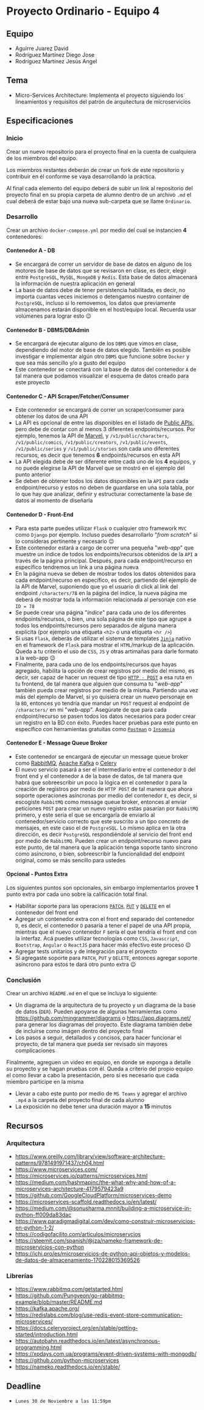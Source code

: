 # Proyecto Ordinario - Equipo 4

## Equipo

* Aguirre Juarez David
* Rodríguez Martínez Diego Jose
* Rodríguez Martínez Jesús Angel

## Tema

* Micro-Services Architecture: Implementa el proyecto siguiendo los lineamientos y requisitos del patrón de arquitectura de microservicios

## Especificaciones

### Inicio

Crear un nuevo repositorio para el proyecto final en la cuenta de cualquiera de los miembros del equipo.

Los miembros restantes deberán de crear un fork de este repositorio y contribuir en él conforme se vaya desarrollando la práctica.

Al final cada elemento del equipo deberá de subir un link al repositorio del proyecto final en su propia carpeta de alumno dentro de un archivo `.md` el cual deberá de estar bajo una nueva sub-carpeta que se llame `Ordinario`.

### Desarrollo

Crear un archivo `docker-compose.yml` por medio del cual se instancien **4** contenedores:

#### Contenedor A - DB

* Se encargará de correr un servidor de base de datos en alguno de los motores de base de datos que se revisaron en clase, es decir, elegir entre `PostgreSQL`, `MySQL`, `MongoDB` y `Redis`. Esta base de datos almacenará la información de nuestra aplicación en general
* La base de datos debe de tener persistencia habilitada, es decir, no importa cuantas veces iniciemos o detengamos nuestro container de `PostgreSQL`, incluso si lo removemos, los datos que previamente almacenamos estarán disponible en el host/equipo local. Recuerda usar volúmenes para lograr esto :wink:

#### Contenedor B - DBMS/DBAdmin

* Se encargará de ejecutar alguno de los `DBMS` que vimos en clase, dependiendo del motor de base de datos elegido. También es posible investigar e implementar algún otro `DBMS` que funcione sobre `Docker` y que sea más sencillo y/o a gusto del equipo
* Este contenedor se conectará con la base de datos del contenedor `A` de tal manera que podamos visualizar el esquema de datos creado para este proyecto

#### Contenedor C - API Scraper/Fetcher/Consumer

* Este contenedor se encargará de correr un scraper/consumer para obtener los datos de una API
* La API es opcional de entre las disponibles en el listado de [Public APIs](https://github.com/public-apis/public-apis), pero debe de contar con al menos 3 diferentes endpoints/recursos. Por ejemplo, tenemos la API de [Marvel](https://developer.marvel.com/docs), y `/v1/public/characters`, `/v1/public/comics`, `/v1/public/creators`, `/v1/public/events`, `/v1/public/series` y `/v1/public/stories` son cada uno diferentes recursos, es decir que tenemos **6** endpoints/recursos en esta API
* La API elegida debe de ser diferente entre cada uno de los **4** equipos, y no puede elegirse la API de Marvel que se mostró en el ejemplo del punto anterior
* Se deben de obtener todos los datos disponibles en la `API` para cada endpoint/recurso y estos no deben de guardarse en una sola tabla, por lo que hay que analizar, definir y estructurar correctamente la base de datos al momento de diseñarla

#### Contenedor D - Front-End

* Para esta parte puedes utilizar `Flask` o cualquier otro framework `MVC` como `Django` por ejemplo. Incluso puedes desarrollarlo "_from scratch_" si lo consideras pertinente y necesario :wink:
* Este contenedor estará a cargo de correr una pequeña "_web-app_" que muestre un índice de todos los endpoints/recursos obtenidos de la `API` a través de la página principal. Después, para cada endpoint/recurso en específico tendremos un link a una página nueva
* En la página nueva se deben de mostrar todos los datos obtenidos para cada endpoint/recurso en específico, es decir, partiendo del ejemplo de la API de Marvel, suponiendo que yo el usuario di click al link del endpoint `/characters/78` en la página del índice, la nueva página me deberá de mostrar toda la información relacionada al personaje con ese `ID = 78`
* Se puede crear una página "_índice_" para cada uno de los diferentes endpoints/recursos, o bien, una sola página de este tipo que agrupe a todos los endpoints/recursos pero separados de alguna manera explícita (por ejemplo una etiqueta `<h2>` o una etiqueta `<hr />`)
* Si usas `Flask`, deberás de utilizar el sistema de templates [`Jinja`](https://flask.palletsprojects.com/en/1.1.x/tutorial/templates/) nativo en el framework de `Flask` para mostrar el `HTML`/markup de la aplicación. Queda a tu criterio el uso de `CSS`, `JS` y otras artimañas para darle formato a la web-app :wink:
* Finalmente, para cada uno de los endpoints/recursos que hayas agregado, habilita la opción de crear registros por medio del mismo, es decir, ser capaz de hacer un request de tipo [`HTTP - POST`](https://developer.mozilla.org/es/docs/Web/HTTP/Methods/POST) a esa ruta en tu frontend, de tal manera que alguien que consuma tu "_web-app_" también pueda crear registros por medio de la misma. Partiendo una vez más del ejemplo de Marvel, si yo quisiera crear un nuevo personaje en la `BD`, entonces yo tendría que mandar un `POST` request al endpoint de `/characters/` en mi "_web-app_". Asegúrate de que para cada endpoint/recurso se pasen todos los datos necesarios para poder crear un registro en la BD con éxito. Puedes hacer pruebas para este punto en específico con herramientas gratuitas como [`Postman`](https://www.postman.com/) o [`Insomnia`](https://insomnia.rest/)

#### Contenedor E - Message Queue Broker

* Este contenedor se encargará de ejecutar un message queue broker como [RabbitMQ](https://www.rabbitmq.com/), [Apache Kafka](https://kafka.apache.org/) o [Celery](https://docs.celeryproject.org/en/stable/getting-started/introduction.html)
* El nuevo servicio pasará a ser el intermediario entre el contenedor `D` del front end y el contenedor `A` de la base de datos, de tal manera que habrá que sobreescribir un poco la lógica en el contenedor `D` para la creación de registros por medio de `HTTP POST` de tal manera que ahora soporte operaciones asíncronas por medio del contenedor `E`, es decir, si escogiste `RabbitMQ` como message queue broker, entonces al enviar peticiones `POST` para crear un nuevo registro estas pasarían por `RabbitMQ` primero, y este sería el que se encargaría de enviarlo al contenedor/servicio correcto que este suscrito a un tipo concreto de mensajes, en este caso el de `PostgreSQL`. Lo mismo aplica en la otra dirección, es decir `PostgreSQL` respondiéndole al servicio del front end por medio de `RabbitMQ`. Pueden crear un endpoint/recurso nuevo para este punto, de tal manera que la aplicación tenga soporte tanto síncrono como asíncrono, o bien, sobreescribir la funcionalidad del endpoint original, como se más sencillo para ustedes

#### Opcional - Puntos Extra

Los siguientes puntos son opcionales, sin embargo implementarlos provee **1** punto extra por cada uno sobre la calificación total final.

* Habilitar soporte para las operacions [`PATCH`](https://developer.mozilla.org/es/docs/Web/HTTP/Methods/PATCH), [`PUT`](https://developer.mozilla.org/es/docs/Web/HTTP/Methods/PUT) y [`DELETE`](https://developer.mozilla.org/es/docs/Web/HTTP/Methods/DELETE) en el contenedor del front end
* Agregar un contenedor extra con el front end separado del contenedor `D`, es decir, el contenedor `D` pasaría a tener el papel de una API propia, mientras que el nuevo contenedor `F` sería el que tendría el front end con la interfaz. Acá puedes utilizar tecnologías como `CSS`, `Javascript`, `Bootstrap`, `Angular` o `ReactJS` para hacer más efectivo este proceso :wink:
* Agregar tests unitarios y de integración para el proyecto
* Si agregaste soporte para `PATCH`, `PUT` y `DELETE`, entonces agregar soporte asíncrono para estos te dará otro punto extra :wink:

### Conclusión

Crear un archivo `README.md` en el que se incluya lo siguiente:

* Un diagrama de la arquitectura de tu proyecto y un diagrama de la base de datos (`DER`). Pueden apoyarse de algunas herramientas como <https://github.com/mingrammer/diagrams> o <https://app.diagrams.net/> para generar los diagramas del proyecto. Este diagrama también debe de incluirse como imágen dentro del proyecto final
* Los pasos a seguir, detallados y concisos, para hacer funcionar el proyecto, de tal manera que pueda ser revisado sin mayores complicaciones

Finalmente, agreguen un video en equipo, en donde se exponga a detalle su proyecto y se hagan pruebas con él. Queda a criterio del propio equipo el como llevar a cabo la presentación, pero sí es necesario que cada miembro participe en la misma

* Llevar a cabo este punto por medio de `MS Teams` y agregar el archivo `.mp4` a la carpeta del proyecto final de cada alumno
* La exposición no debe tener una duración mayor a **15** minutos

## Recursos

### Arquitectura

* <https://www.oreilly.com/library/view/software-architecture-patterns/9781491971437/ch04.html>
* <https://www.microservices.com/>
* <https://microservices.io/patterns/microservices.html>
* <https://medium.com/hashmapinc/the-what-why-and-how-of-a-microservices-architecture-4179579423a9>
* <https://github.com/GoogleCloudPlatform/microservices-demo>
* <https://microservices-scaffold.readthedocs.io/en/latest/>
* <https://medium.com/@sonusharma.mnnit/building-a-microservice-in-python-ff009da83dac>
* <https://www.paradigmadigital.com/dev/como-construir-microservicios-en-python-1-2/>
* <https://codigofacilito.com/articulos/microservcios>
* <https://steemit.com/spanish/@jza/nameko-framework-de-microservicios-con-python>
* <https://ichi.pro/es/microservicios-de-python-api-objetos-y-modelos-de-datos-de-almacenamiento-170228015369526>

### Librerías

* <https://www.rabbitmq.com/getstarted.html>
* <https://github.com/Pungyeon/go-rabbitmq-example/blob/master/README.md>
* <https://kafka.apache.org/>
* <https://redislabs.com/blog/use-redis-event-store-communication-microservices/>
* <https://docs.celeryproject.org/en/stable/getting-started/introduction.html>
* <https://autobahn.readthedocs.io/en/latest/asynchronous-programming.html>
* <https://xpdays.com.ua/programs/event-driven-systems-with-mongodb/>
* <https://github.com/python-microservices>
* <https://nameko.readthedocs.io/en/stable/>

## Deadline

* `Lunes 30 de Noviembre a las 11:59pm`
